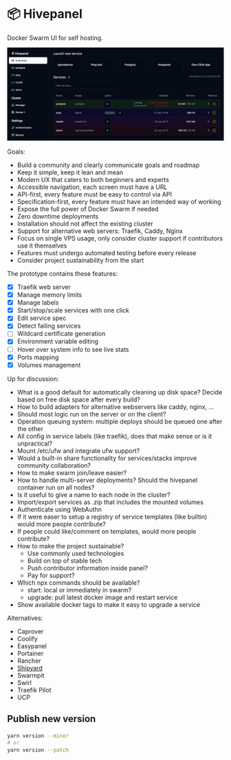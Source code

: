 # 📦 Hivepanel

Docker Swarm UI for self hosting.

![Preview](public/screenshot.png)

Goals:

- Build a community and clearly communicate goals and roadmap
- Keep it simple, keep it lean and mean
- Modern UX that caters to both beginners and experts
- Accessible navigation, each screen must have a URL
- API-first, every feature must be easy to control via API
- Specification-first, every feature must have an intended way of working
- Expose the full power of Docker Swarm if needed
- Zero downtime deployments
- Installation should not affect the existing cluster
- Support for alternative web servers: Traefik, Caddy, Nginx
- Focus on single VPS usage, only consider cluster support if contributors use it themselves
- Features must undergo automated testing before every release
- Consider project sustainability from the start

The prototype contains these features:

- [x] Traefik web server
- [x] Manage memory limits
- [x] Manage labels
- [x] Start/stop/scale services with one click
- [x] Edit service spec
- [x] Detect failing services
- [ ] Wildcard certificate generation
- [x] Environment variable editing
- [ ] Hover over system info to see live stats
- [x] Ports mapping
- [x] Volumes management

Up for discussion:

- What is a good default for automatically cleaning up disk space? Decide based on free disk space after every build?
- How to build adapters for alternative webservers like caddy, nginx, ...
- Should most logic run on the server or on the client?
- Operation queuing system: multiple deploys should be queued one after the other
- All config in service labels (like traefik), does that make sense or is it unpractical?
- Mount /etc/ufw and integrate ufw support?
- Would a built-in share functionality for services/stacks improve community collaboration?
- How to make swarm join/leave easier?
- How to handle multi-server deployments? Should the hivepanel container run on all nodes?
- Is it useful to give a name to each node in the cluster?
- Import/export services as .zip that includes the mounted volumes
- Authenticate using WebAuthn
- If it were easer to setup a registry of service templates (like builtin) would more people contribute?
- If people could like/comment on templates, would more people contribute?
- How to make the project sustainable?
  - Use commonly used technologies
  - Build on top of stable tech
  - Push contributor information inside panel?
  - Pay for support?
- Which npx commands should be available?
  - start: local or immediately in swarm?
  - upgrade: pull latest docker image and restart service
- Show available docker tags to make it easy to upgrade a service

Alternatives:

- Caprover
- Coolify
- Easypanel
- Portainer
- Rancher
- [Shipyard](https://shipyard-project.com/)
- Swarmpit
- Swirl
- Traefik Pilot
- UCP

## Publish new version

```bash
yarn version --minor
# or
yarn version --patch
```
